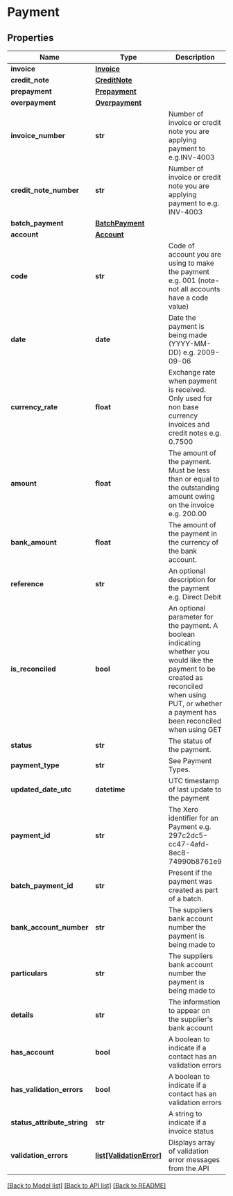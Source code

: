 # Payment

## Properties
Name | Type | Description | Notes
------------ | ------------- | ------------- | -------------
**invoice** | [**Invoice**](Invoice.md) |  | [optional] 
**credit_note** | [**CreditNote**](CreditNote.md) |  | [optional] 
**prepayment** | [**Prepayment**](Prepayment.md) |  | [optional] 
**overpayment** | [**Overpayment**](Overpayment.md) |  | [optional] 
**invoice_number** | **str** | Number of invoice or credit note you are applying payment to e.g.INV-4003 | [optional] 
**credit_note_number** | **str** | Number of invoice or credit note you are applying payment to e.g. INV-4003 | [optional] 
**batch_payment** | [**BatchPayment**](BatchPayment.md) |  | [optional] 
**account** | [**Account**](Account.md) |  | [optional] 
**code** | **str** | Code of account you are using to make the payment e.g. 001 (note- not all accounts have a code value) | [optional] 
**date** | **date** | Date the payment is being made (YYYY-MM-DD) e.g. 2009-09-06 | [optional] 
**currency_rate** | **float** | Exchange rate when payment is received. Only used for non base currency invoices and credit notes e.g. 0.7500 | [optional] 
**amount** | **float** | The amount of the payment. Must be less than or equal to the outstanding amount owing on the invoice e.g. 200.00 | [optional] 
**bank_amount** | **float** | The amount of the payment in the currency of the bank account. | [optional] 
**reference** | **str** | An optional description for the payment e.g. Direct Debit | [optional] 
**is_reconciled** | **bool** | An optional parameter for the payment. A boolean indicating whether you would like the payment to be created as reconciled when using PUT, or whether a payment has been reconciled when using GET | [optional] 
**status** | **str** | The status of the payment. | [optional] 
**payment_type** | **str** | See Payment Types. | [optional] 
**updated_date_utc** | **datetime** | UTC timestamp of last update to the payment | [optional] 
**payment_id** | **str** | The Xero identifier for an Payment e.g. 297c2dc5-cc47-4afd-8ec8-74990b8761e9 | [optional] 
**batch_payment_id** | **str** | Present if the payment was created as part of a batch. | [optional] 
**bank_account_number** | **str** | The suppliers bank account number the payment is being made to | [optional] 
**particulars** | **str** | The suppliers bank account number the payment is being made to | [optional] 
**details** | **str** | The information to appear on the supplier&#39;s bank account | [optional] 
**has_account** | **bool** | A boolean to indicate if a contact has an validation errors | [optional] [default to False]
**has_validation_errors** | **bool** | A boolean to indicate if a contact has an validation errors | [optional] [default to False]
**status_attribute_string** | **str** | A string to indicate if a invoice status | [optional] 
**validation_errors** | [**list[ValidationError]**](ValidationError.md) | Displays array of validation error messages from the API | [optional] 

[[Back to Model list]](../README.md#documentation-for-models) [[Back to API list]](../README.md#documentation-for-api-endpoints) [[Back to README]](../README.md)


